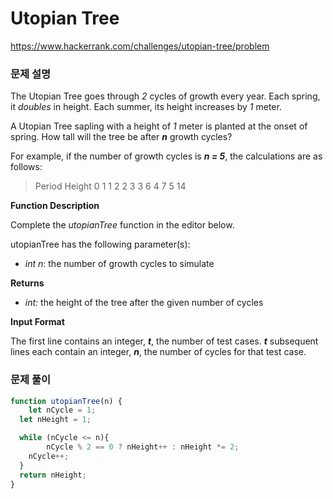 # Utopian Tree

https://www.hackerrank.com/challenges/utopian-tree/problem

### 문제 설명

The Utopian Tree goes through *2* cycles of growth every year. Each spring, it *doubles* in height. Each summer, its height increases by *1* meter.

A Utopian Tree sapling with a height of *1* meter is planted at the onset of spring. How tall will the tree be after ***n*** growth cycles?

For example, if the number of growth cycles is ***n = 5***, the calculations are as follows:

> Period Height
0          1
1          2
2          3
3          6
4          7
5          14

**Function Description**

Complete the *utopianTree* function in the editor below.

utopianTree has the following parameter(s):

- *int n*: the number of growth cycles to simulate

**Returns**

- *int:* the height of the tree after the given number of cycles

**Input Format**

The first line contains an integer, ***t***, the number of test cases. ***t*** subsequent lines each contain an integer, ***n***, the number of cycles for that test case.

### 문제 풀이

```jsx
function utopianTree(n) {
	let nCycle = 1;
  let nHeight = 1;

  while (nCycle <= n){
		nCycle % 2 == 0 ? nHeight++ : nHeight *= 2;
    nCycle++;
  }
  return nHeight;
}
```